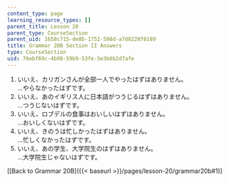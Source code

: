 ```yaml
---
content_type: page
learning_resource_types: []
parent_title: Lesson 20
parent_type: CourseSection
parent_uid: 1658c715-de8b-1752-598d-a7d8228f0109
title: Grammar 20B Section II Answers
type: CourseSection
uid: 76ebf69c-4b98-59b9-53fe-5e3b6b2d7afe
---
```


1.  いいえ、カリガンさんが全部一人でやったはずはありません。  
    …やらなかったはずです。
2.  いいえ、あのイギリス人に日本語がつうじるはずはありません。  
    …つうじないはずです。
3.  いいえ、ロブデルの食事はおいしいはずはありません。  
    …おいしくないはずです。
4.  いいえ、きのうは忙しかったはずはありません。  
    …忙しくなかったはずです。
5.  いいえ、あの学生、大学院生のはずはありません。  
    …大学院生じゃないはずです。

\[[Back to Grammar 20B]({{< baseurl >}}/pages/lesson-20/grammar20b#1)\]